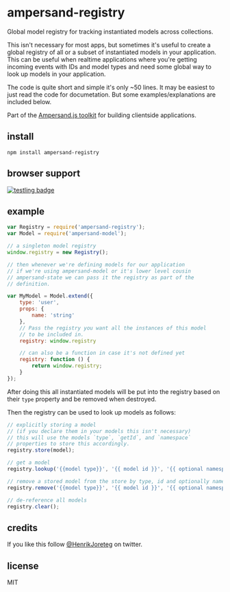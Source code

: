 # ampersand-registry

Global model registry for tracking instantiated models across collections.

This isn't necessary for most apps, but sometimes it's useful to create a global registry of all or a subset of instantiated models in your application. This can be useful when realtime applications where you're getting incoming events with IDs and model types and need some global way to look up models in your application.

The code is quite short and simple it's only ~50 lines. It may be easiest to just read the code for documetation. But some examples/explanations are included below.

<!-- starthide -->
Part of the [Ampersand.js toolkit](http://ampersandjs.com) for building clientside applications.
<!-- endhide -->

## install

```
npm install ampersand-registry
```

## browser support

[![testling badge](https://ci.testling.com/AmpersandJS/ampersand-registry.png)](https://ci.testling.com/AmpersandJS/ampersand-registry)

## example

```javascript
var Registry = require('ampersand-registry');
var Model = require('ampersand-model');

// a singleton model registry
window.registry = new Registry();

// then whenever we're defining models for our application
// if we're using ampersand-model or it's lower level cousin
// ampersand-state we can pass it the registry as part of the
// definition.

var MyModel = Model.extend({
    type: 'user',
    props: {
        name: 'string'
    },
    // Pass the registry you want all the instances of this model
    // to be included in.
    registry: window.registry

    // can also be a function in case it's not defined yet
    registry: function () {
        return window.registry;
    } 
});
```

After doing this all instantiated models will be put into the registry based on their `type` property and be removed when destroyed.

Then the registry can be used to look up models as follows:

```javascript
// explicitly storing a model
// (if you declare them in your models this isn't necessary) 
// this will use the models `type`, `getId`, and `namespace` 
// properties to store this accordingly.
registry.store(model);

// get a model
registry.lookup('{{model type}}', '{{ model id }}', '{{ optional namespace }}');

// remove a stored model from the store by type, id and optionally namespace
registry.remove('{{model type}}', '{{ model id }}', '{{ optional namespace }}');

// de-reference all models
registry.clear();
```

<!-- starthide -->

## credits

If you like this follow [@HenrikJoreteg](http://twitter.com/henrikjoreteg) on twitter.

## license

MIT

<!-- endhide -->
